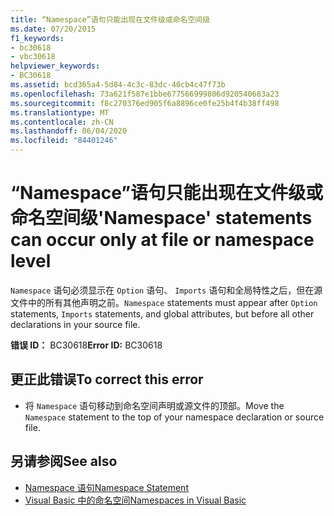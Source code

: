 ```yaml
---
title: “Namespace”语句只能出现在文件级或命名空间级
ms.date: 07/20/2015
f1_keywords:
- bc30618
- vbc30618
helpviewer_keywords:
- BC30618
ms.assetid: bcd365a4-5d84-4c3c-83dc-40cb4c47f73b
ms.openlocfilehash: 73a621f587e1bbe677566999806d920540683a23
ms.sourcegitcommit: f8c270376ed905f6a8896ce0fe25b4f4b38ff498
ms.translationtype: MT
ms.contentlocale: zh-CN
ms.lasthandoff: 06/04/2020
ms.locfileid: "84401246"
---
```

# <a name="namespace-statements-can-occur-only-at-file-or-namespace-level"></a><span data-ttu-id="0abca-102">“Namespace”语句只能出现在文件级或命名空间级</span><span class="sxs-lookup"><span data-stu-id="0abca-102">'Namespace' statements can occur only at file or namespace level</span></span>
<span data-ttu-id="0abca-103">`Namespace` 语句必须显示在 `Option` 语句、 `Imports` 语句和全局特性之后，但在源文件中的所有其他声明之前。</span><span class="sxs-lookup"><span data-stu-id="0abca-103">`Namespace` statements must appear after `Option` statements, `Imports` statements, and global attributes, but before all other declarations in your source file.</span></span>  
  
 <span data-ttu-id="0abca-104">**错误 ID：** BC30618</span><span class="sxs-lookup"><span data-stu-id="0abca-104">**Error ID:** BC30618</span></span>  
  
## <a name="to-correct-this-error"></a><span data-ttu-id="0abca-105">更正此错误</span><span class="sxs-lookup"><span data-stu-id="0abca-105">To correct this error</span></span>  
  
- <span data-ttu-id="0abca-106">将 `Namespace` 语句移动到命名空间声明或源文件的顶部。</span><span class="sxs-lookup"><span data-stu-id="0abca-106">Move the `Namespace` statement to the top of your namespace declaration or source file.</span></span>  
  
## <a name="see-also"></a><span data-ttu-id="0abca-107">另请参阅</span><span class="sxs-lookup"><span data-stu-id="0abca-107">See also</span></span>

- [<span data-ttu-id="0abca-108">Namespace 语句</span><span class="sxs-lookup"><span data-stu-id="0abca-108">Namespace Statement</span></span>](../language-reference/statements/namespace-statement.md)
- [<span data-ttu-id="0abca-109">Visual Basic 中的命名空间</span><span class="sxs-lookup"><span data-stu-id="0abca-109">Namespaces in Visual Basic</span></span>](../programming-guide/program-structure/namespaces.md)
